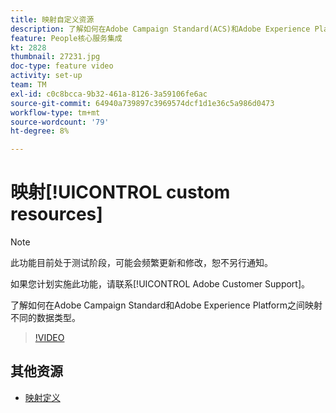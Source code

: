 ```yaml
---
title: 映射自定义资源
description: 了解如何在Adobe Campaign Standard(ACS)和Adobe Experience Platform(AEP)之间映射不同的数据类型
feature: People核心服务集成
kt: 2828
thumbnail: 27231.jpg
doc-type: feature video
activity: set-up
team: TM
exl-id: c0c8bcca-9b32-461a-8126-3a59106fe6ac
source-git-commit: 64940a739897c3969574dcf1d1e36c5a986d0473
workflow-type: tm+mt
source-wordcount: '79'
ht-degree: 8%

---
```


# 映射[!UICONTROL custom resources]

>[!NOTE]
>
>此功能目前处于测试阶段，可能会频繁更新和修改，恕不另行通知。
>
>如果您计划实施此功能，请联系[!UICONTROL Adobe Customer Support]。

了解如何在Adobe Campaign Standard和Adobe Experience Platform之间映射不同的数据类型。

>[!VIDEO](https://video.tv.adobe.com/v/27231?quality=12)

## 其他资源

* [映射定义](https://experienceleague.adobe.com/docs/campaign-standard/using/integrating-with-adobe-cloud/adobe-experience-platform/data-connector/aep-mapping-definition.html)
